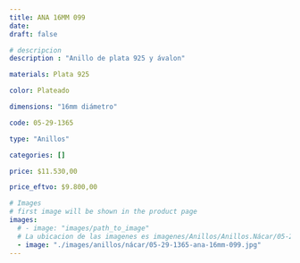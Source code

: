 ```yaml
---
title: ANA 16MM 099
date: 
draft: false

# descripcion
description : "Anillo de plata 925 y ávalon"

materials: Plata 925

color: Plateado

dimensions: "16mm diámetro"

code: 05-29-1365

type: "Anillos"

categories: []

price: $11.530,00

price_eftvo: $9.800,00

# Images
# first image will be shown in the product page
images:
  # - image: "images/path_to_image"
  # La ubicacion de las imagenes es imagenes/Anillos/Anillos.Nácar/05-29-1365-ana-16mm-099
  - image: "./images/anillos/nácar/05-29-1365-ana-16mm-099.jpg"
---
```


